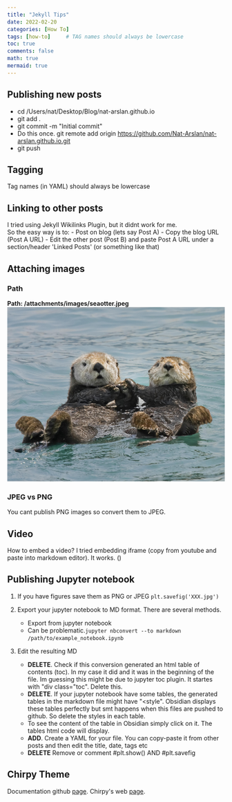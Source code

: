 ```yaml
---
title: "Jekyll Tips"
date: 2022-02-20
categories: [How To]
tags: [how-to]     # TAG names should always be lowercase
toc: true
comments: false
math: true
mermaid: true
---
```


## Publishing new posts
- cd /Users/nat/Desktop/Blog/nat-arslan.github.io
- git add .
- git commit -m "Initial commit"
- Do this once. git remote add origin https://github.com/Nat-Arslan/nat-arslan.github.io.git
- git push 

## Tagging
Tag names (in YAML) should always be lowercase

## Linking to other posts
I tried using Jekyll Wikilinks Plugin, but it didnt work for me.  
So the easy way is to:
	- Post on blog (lets say Post A)
	- Copy the blog URL (Post A URL)
	- Edit the other post (Post B) and paste Post A URL under a section/header 'Linked Posts' (or something like that)
  
## Attaching images
### Path
**Path: /attachments/images/seaotter.jpeg** 
![Otterly-Beautiful](/attachments/images/seaotter.jpeg)

### JPEG vs PNG
You cant publish PNG images so convert them to JPEG.

## Video
How to embed a video?
I tried embedding iframe (copy from youtube and paste into markdown editor). It works. (</iframe>)

## Publishing Jupyter notebook
1. If you have figures save them as PNG or JPEG
   `plt.savefig('XXX.jpg')`
   
2. Export your jupyter notebook to MD format. There are several methods.
   - Export from jupyter notebook
	- Can be problematic.`jupyter nbconvert --to markdown /path/to/example_notebook.ipynb`

3. Edit the resulting MD 
	- **DELETE**. Check if this conversion generated an html table of contents (toc). In my case it did and it was in the beginning of the file. Im guessing this might be due to jupyter toc plugin. It startes with "div class="toc". Delete this.
	- **DELETE**. If your jupyter notebook have some tables, the generated tables in the markdown file might have "<style". Obsidian displays these tables perfectly but smt happens when this files are pushed to github. So delete the styles in each table. 
	- To see the content of the table in Obsidian simply click on it. The tables html code will display.
	- **ADD**. Create a YAML for your file. You can copy-paste it from other posts and then edit the title, date, tags etc
	-  **DELETE** Remove or comment #plt.show() AND #plt.savefig

## Chirpy Theme
Documentation github [page](https://github.com/cotes2020/jekyll-theme-chirpy#documentation). Chirpy's web [page](https://chirpy.cotes.page). 